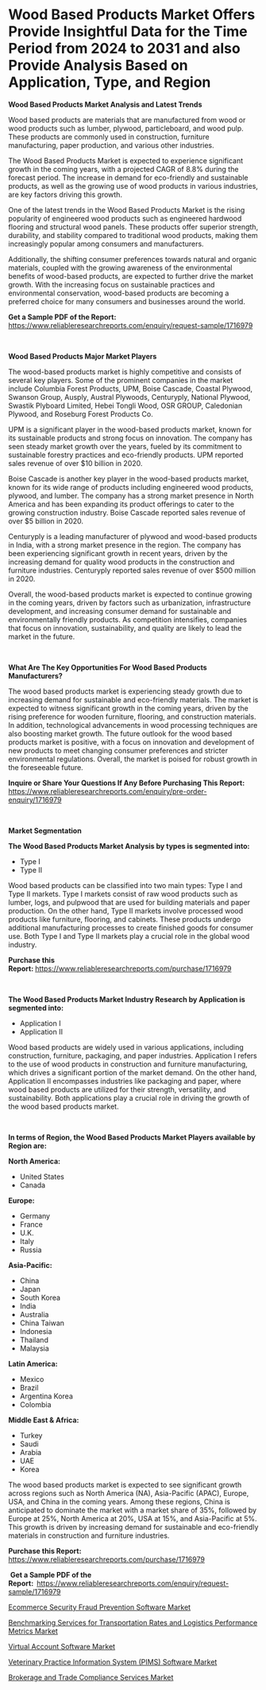 <p><h1>Wood Based Products Market Offers Provide Insightful Data for the Time Period from 2024 to 2031 and also Provide Analysis Based on Application, Type, and Region</h1></p><p><strong>Wood Based Products Market Analysis and Latest Trends</strong></p>
<p><p>Wood based products are materials that are manufactured from wood or wood products such as lumber, plywood, particleboard, and wood pulp. These products are commonly used in construction, furniture manufacturing, paper production, and various other industries.</p><p>The Wood Based Products Market is expected to experience significant growth in the coming years, with a projected CAGR of 8.8% during the forecast period. The increase in demand for eco-friendly and sustainable products, as well as the growing use of wood products in various industries, are key factors driving this growth.</p><p>One of the latest trends in the Wood Based Products Market is the rising popularity of engineered wood products such as engineered hardwood flooring and structural wood panels. These products offer superior strength, durability, and stability compared to traditional wood products, making them increasingly popular among consumers and manufacturers.</p><p>Additionally, the shifting consumer preferences towards natural and organic materials, coupled with the growing awareness of the environmental benefits of wood-based products, are expected to further drive the market growth. With the increasing focus on sustainable practices and environmental conservation, wood-based products are becoming a preferred choice for many consumers and businesses around the world.</p></p>
<p><strong>Get a Sample PDF of the Report:&nbsp;</strong> <a href="https://www.reliableresearchreports.com/enquiry/request-sample/1716979">https://www.reliableresearchreports.com/enquiry/request-sample/1716979</a></p>
<p>&nbsp;</p>
<p><strong>Wood Based Products Major Market Players</strong></p>
<p><p>The wood-based products market is highly competitive and consists of several key players. Some of the prominent companies in the market include Columbia Forest Products, UPM, Boise Cascade, Coastal Plywood, Swanson Group, Ausply, Austral Plywoods, Centuryply, National Plywood, Swastik Plyboard Limited, Hebei Tongli Wood, OSR GROUP, Caledonian Plywood, and Roseburg Forest Products Co.</p><p>UPM is a significant player in the wood-based products market, known for its sustainable products and strong focus on innovation. The company has seen steady market growth over the years, fueled by its commitment to sustainable forestry practices and eco-friendly products. UPM reported sales revenue of over $10 billion in 2020.</p><p>Boise Cascade is another key player in the wood-based products market, known for its wide range of products including engineered wood products, plywood, and lumber. The company has a strong market presence in North America and has been expanding its product offerings to cater to the growing construction industry. Boise Cascade reported sales revenue of over $5 billion in 2020.</p><p>Centuryply is a leading manufacturer of plywood and wood-based products in India, with a strong market presence in the region. The company has been experiencing significant growth in recent years, driven by the increasing demand for quality wood products in the construction and furniture industries. Centuryply reported sales revenue of over $500 million in 2020.</p><p>Overall, the wood-based products market is expected to continue growing in the coming years, driven by factors such as urbanization, infrastructure development, and increasing consumer demand for sustainable and environmentally friendly products. As competition intensifies, companies that focus on innovation, sustainability, and quality are likely to lead the market in the future.</p></p>
<p>&nbsp;</p>
<p><strong>What Are The Key Opportunities For Wood Based Products Manufacturers?</strong></p>
<p><p>The wood based products market is experiencing steady growth due to increasing demand for sustainable and eco-friendly materials. The market is expected to witness significant growth in the coming years, driven by the rising preference for wooden furniture, flooring, and construction materials. In addition, technological advancements in wood processing techniques are also boosting market growth. The future outlook for the wood based products market is positive, with a focus on innovation and development of new products to meet changing consumer preferences and stricter environmental regulations. Overall, the market is poised for robust growth in the foreseeable future.</p></p>
<p><strong>Inquire or Share Your Questions If Any Before Purchasing This Report:</strong> <a href="https://www.reliableresearchreports.com/enquiry/pre-order-enquiry/1716979">https://www.reliableresearchreports.com/enquiry/pre-order-enquiry/1716979</a></p>
<p>&nbsp;</p>
<p><strong>Market Segmentation</strong></p>
<p><strong>The Wood Based Products Market Analysis by types is segmented into:</strong></p>
<p><ul><li>Type I</li><li>Type II</li></ul></p>
<p><p>Wood based products can be classified into two main types: Type I and Type II markets. Type I markets consist of raw wood products such as lumber, logs, and pulpwood that are used for building materials and paper production. On the other hand, Type II markets involve processed wood products like furniture, flooring, and cabinets. These products undergo additional manufacturing processes to create finished goods for consumer use. Both Type I and Type II markets play a crucial role in the global wood industry.</p></p>
<p><strong>Purchase this Report:&nbsp;</strong><a href="https://www.reliableresearchreports.com/purchase/1716979">https://www.reliableresearchreports.com/purchase/1716979</a></p>
<p>&nbsp;</p>
<p><strong>The Wood Based Products Market Industry Research by Application is segmented into:</strong></p>
<p><ul><li>Application I</li><li>Application II</li></ul></p>
<p><p>Wood based products are widely used in various applications, including construction, furniture, packaging, and paper industries. Application I refers to the use of wood products in construction and furniture manufacturing, which drives a significant portion of the market demand. On the other hand, Application II encompasses industries like packaging and paper, where wood based products are utilized for their strength, versatility, and sustainability. Both applications play a crucial role in driving the growth of the wood based products market.</p></p>
<p>&nbsp;</p>
<p><strong>In terms of Region, the Wood Based Products Market Players available by Region are:</strong></p>
<p>
    <p> <strong> North America: </strong>
        <ul>
            <li>United States</li>
            <li>Canada</li>
        </ul>
        </p> 
    <p> <strong> Europe: </strong>
        <ul>
            <li>Germany</li>
            <li>France</li>
            <li>U.K.</li>
            <li>Italy</li>
            <li>Russia</li>
        </ul>
        </p> 
    <p> <strong> Asia-Pacific: </strong>
        <ul>
            <li>China</li>
            <li>Japan</li>
            <li>South Korea</li>
            <li>India</li>
            <li>Australia</li>
            <li>China Taiwan</li>
            <li>Indonesia</li>
            <li>Thailand</li>
            <li>Malaysia</li>
        </ul>
        </p> 
    <p> <strong> Latin America: </strong>
        <ul>
            <li>Mexico</li>
            <li>Brazil</li>
            <li>Argentina Korea</li>
            <li>Colombia</li>
        </ul>
        </p> 
    <p> <strong> Middle East & Africa: </strong>
        <ul>
            <li>Turkey</li>
            <li>Saudi</li>
            <li>Arabia</li>
            <li>UAE</li>
            <li>Korea</li>
        </ul>
    </p>
    </p>
<p><p>The wood based products market is expected to see significant growth across regions such as North America (NA), Asia-Pacific (APAC), Europe, USA, and China in the coming years. Among these regions, China is anticipated to dominate the market with a market share of 35%, followed by Europe at 25%, North America at 20%, USA at 15%, and Asia-Pacific at 5%. This growth is driven by increasing demand for sustainable and eco-friendly materials in construction and furniture industries.</p></p>
<p><strong>Purchase this Report: </strong><a href="https://www.reliableresearchreports.com/purchase/1716979">https://www.reliableresearchreports.com/purchase/1716979</a></p>
<p>&nbsp;<strong>Get a Sample PDF of the Report:&nbsp;&nbsp;</strong><a href="https://www.reliableresearchreports.com/enquiry/request-sample/1716979">https://www.reliableresearchreports.com/enquiry/request-sample/1716979</a></p>
<p><strong></strong></p>
<p><p><a href="https://medium.com/@v25590012/ecommerce-security-fraud-prevention-software-market-research-report-its-history-and-forecast-2024-ed8eb1252f4e">Ecommerce Security Fraud Prevention Software Market</a></p><p><a href="https://medium.com/@krish.reportprime/benchmarking-services-for-transportation-rates-and-logistics-performance-metrics-market-size-baace1378046">Benchmarking Services for Transportation Rates and Logistics Performance Metrics Market</a></p><p><a href="https://medium.com/@v25590012/virtual-account-software-market-size-reveals-the-best-marketing-channels-in-global-industry-538d9671d340">Virtual Account Software Market</a></p><p><a href="https://medium.com/@v25590012/veterinary-practice-information-system-pims-software-market-furnishes-information-on-market-e41040404f6c">Veterinary Practice Information System (PIMS) Software Market</a></p><p><a href="https://medium.com/@v25590012/brokerage-and-trade-compliance-services-market-trends-forecast-and-competitive-analysis-to-2031-5b913f56f46e">Brokerage and Trade Compliance Services Market</a></p></p>